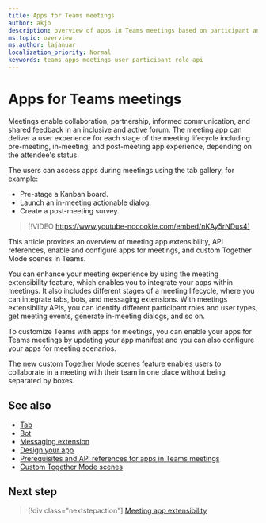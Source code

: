 ```yaml
---
title: Apps for Teams meetings 
author: akjo
description: overview of apps in Teams meetings based on participant and user role
ms.topic: overview
ms.author: lajanuar
localization_priority: Normal
keywords: teams apps meetings user participant role api  
---
```


# Apps for Teams meetings

Meetings enable collaboration, partnership, informed communication, and shared feedback in an inclusive and active forum. The meeting app can deliver a user experience for each stage of the meeting lifecycle including pre-meeting, in-meeting, and post-meeting app experience, depending on the attendee's status.

The users can access apps during meetings using the tab gallery, for example:

* Pre-stage a Kanban board.
* Launch an in-meeting actionable dialog.
* Create a post-meeting survey.

> [!VIDEO https://www.youtube-nocookie.com/embed/nKAy5rNDus4]

This article provides an overview of meeting app extensibility, API references, enable and configure apps for meetings, and custom Together Mode scenes in Teams.

You can enhance your meeting experience by using the meeting extensibility feature, which enables you to integrate your apps within meetings. It also includes different stages of a meeting lifecycle, where you can integrate tabs, bots, and messaging extensions. With meetings extensibility APIs, you can identify different participant roles and user types, get meeting events, generate in-meeting dialogs, and so on.

To customize Teams with apps for meetings, you can enable your apps for Teams meetings by updating your app manifest and you can also configure your apps for meeting scenarios.

The new custom Together Mode scenes feature enables users to collaborate in a meeting with their team in one place without being separated by boxes.

## See also

* [Tab](../tabs/what-are-tabs.md#understand-how-tabs-work)
* [Bot](../bots/what-are-bots.md)
* [Messaging extension](../messaging-extensions/what-are-messaging-extensions.md)
* [Design your app](../apps-in-teams-meetings/design/designing-apps-in-meetings.md)
* [Prerequisites and API references for apps in Teams meetings](create-apps-for-teams-meetings.md)
* [Custom Together Mode scenes](~/apps-in-teams-meetings/teams-together-mode.md)

## Next step

> [!div class="nextstepaction"]
> [Meeting app extensibility](meeting-app-extensibility.md)

